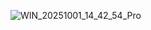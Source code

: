 ![WIN_20251001_14_42_54_Pro](https://github.com/user-attachments/assets/0cc01e9e-c97d-4b48-9afb-0e9c93048477)
